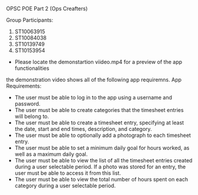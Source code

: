 OPSC POE Part 2 (Ops Creafters) 

Group Participants: 
1. ST10063915
2. ST10084038
3. ST10139749
4. ST10153954

- Please locate the demonstartion viideo.mp4 for a preview of the app functionalities

the demonstration video shows all of the following app requiremns. 
App Requirements:
- The user must be able to log in to the app using a username and password.
- The user must be able to create categories that the timesheet entries will belong to.
- The user must be able to create a timesheet entry, specifying at least the date, start and end times, description, and category.
- The user must be able to optionally add a photograph to each timesheet entry.
- The user must be able to set a minimum daily goal for hours worked, as well as a maximum daily goal.
- The user must be able to view the list of all the timesheet entries created during a user selectable period. If a photo was stored for an entry, the user must be able to access it from this list.
- The user must be able to view the total number of hours spent on each category during a user selectable period.

